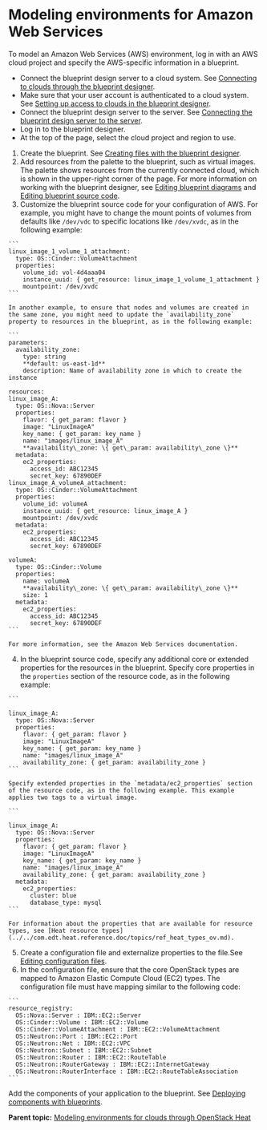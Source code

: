 # Modeling environments for Amazon Web Services

To model an Amazon Web Services \(AWS\) environment, log in with an AWS cloud project and specify the AWS-specific information in a blueprint.

-   Connect the blueprint design server to a cloud system. See [Connecting to clouds through the blueprint designer](security_cloud_connection.md).
-   Make sure that your user account is authenticated to a cloud system. See [Setting up access to clouds in the blueprint designer](../../com.udeploy.admin.doc/topics/security_auth_bds.md).
-   Connect the blueprint design server to the server. See [Connecting the blueprint design server to the server](../../com.udeploy.doc/topics/ucdp_integrate.md).
-   Log in to the blueprint designer.
-   At the top of the page, select the cloud project and region to use.

1.   Create the blueprint. See [Creating files with the blueprint designer](blueprint_edit.md#).
2.   Add resources from the palette to the blueprint, such as virtual images. The palette shows resources from the currently connected cloud, which is shown in the upper-right corner of the page. For more information on working with the blueprint designer, see [Editing blueprint diagrams](blueprint_diagram.md) and [Editing blueprint source code](blueprint_source.md).
3.   Customize the blueprint source code for your configuration of AWS. For example, you might have to change the mount points of volumes from defaults like `/dev/vdc` to specific locations like `/dev/xvdc`, as in the following example:

    ```
    linux_image_1_volume_1_attachment:
      type: OS::Cinder::VolumeAttachment
      properties:
        volume_id: vol-4d4aaa04
        instance_uuid: { get_resource: linux_image_1_volume_1_attachment }
        mountpoint: /dev/xvdc
    ```

    In another example, to ensure that nodes and volumes are created in the same zone, you might need to update the `availability_zone` property to resources in the blueprint, as in the following example:

    ```
    parameters:
      availability_zone:
        type: string
        **default: us-east-1d**
        description: Name of availability zone in which to create the instance
    
    resources:
    linux_image_A:
      type: OS::Nova::Server
      properties:
        flavor: { get_param: flavor }
        image: "LinuxImageA"
        key_name: { get_param: key_name }
        name: "images/linux_image_A"
        **availability\_zone: \{ get\_param: availability\_zone \}**
      metadata:
        ec2_properties:
          access_id: ABC12345
          secret_key: 67890DEF
    linux_image_A_volumeA_attachment:
      type: OS::Cinder::VolumeAttachment
      properties:
        volume_id: volumeA
        instance_uuid: { get_resource: linux_image_A }
        mountpoint: /dev/xvdc
      metadata:
        ec2_properties:
          access_id: ABC12345
          secret_key: 67890DEF
    
    volumeA:
      type: OS::Cinder::Volume
      properties:
        name: volumeA
        **availability\_zone: \{ get\_param: availability\_zone \}**
        size: 1
      metadata:
        ec2_properties:
          access_id: ABC12345
          secret_key: 67890DEF
    ```

    For more information, see the Amazon Web Services documentation.

4.   In the blueprint source code, specify any additional core or extended properties for the resources in the blueprint. Specify core properties in the `properties` section of the resource code, as in the following example:

    ```
    
    linux_image_A:
      type: OS::Nova::Server
      properties:
        flavor: { get_param: flavor }
        image: "LinuxImageA"
        key_name: { get_param: key_name }
        name: "images/linux_image_A"
        availability_zone: { get_param: availability_zone }
    ```

    Specify extended properties in the `metadata/ec2_properties` section of the resource code, as in the following example. This example applies two tags to a virtual image.

    ```
    
    linux_image_A:
      type: OS::Nova::Server
      properties:
        flavor: { get_param: flavor }
        image: "LinuxImageA"
        key_name: { get_param: key_name }
        name: "images/linux_image_A"
        availability_zone: { get_param: availability_zone }
      metadata:
        ec2_properties:
          cluster: blue
          database_type: mysql
    ```

    For information about the properties that are available for resource types, see [Heat resource types](../../com.edt.heat.reference.doc/topics/ref_heat_types_ov.md).

5.  Create a configuration file and externalize properties to the file.See [Editing configuration files](blueprint_configs.md).
6.   In the configuration file, ensure that the core OpenStack types are mapped to Amazon Elastic Compute Cloud \(EC2\) types. The configuration file must have mapping similar to the following code:

    ```
    resource_registry:
      OS::Nova::Server : IBM::EC2::Server
      OS::Cinder::Volume : IBM::EC2::Volume
      OS::Cinder::VolumeAttachment : IBM::EC2::VolumeAttachment
      OS::Neutron::Port : IBM::EC2::Port
      OS::Neutron::Net : IBM::EC2::VPC
      OS::Neutron::Subnet : IBM::EC2::Subnet
      OS::Neutron::Router : IBM::EC2::RouteTable
      OS::Neutron::RouterGateway : IBM::EC2::InternetGateway
      OS::Neutron::RouterInterface : IBM::EC2::RouteTableAssociation
    ```


Add the components of your application to the blueprint. See [Deploying components with blueprints](blueprint_deploy_env.md).

**Parent topic:** [Modeling environments for clouds through OpenStack Heat](../../com.edt.doc/topics/blueprint_edit_clouds.md)


